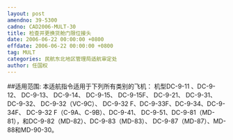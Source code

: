 ```yaml
---
layout: post
amendno: 39-5300
cadno: CAD2006-MULT-30
title: 检查并更换货舱门限位接头
date: 2006-06-22 00:00:00 +0800
effdate: 2006-06-22 00:00:00 +0800
tag: MULT
categories: 民航东北地区管理局适航审定处
author: 任国权
---
```


##适用范围:
本适航指令适用于下列所有类别的飞机：
机型DC-9-11 、DC-9-12、 DC-9-13、 DC-9-14、 DC-9-15、 DC-9-15F、 DC-9-21、 DC-9-31、 DC-9-32、 DC-9-32（VC-9C）、 DC-9-32 F、DC-9-33F、DC-9-34、DC-9-34F、 DC-9-32 F（C-9A、C-9B）、DC-9-41、 DC-9-51、DC-9-81（MD-81），和DC-9-82（MD-82）、DC-9-83（MD-83）、 DC-9-87（MD-87）、MD-88和MD-90-30。

